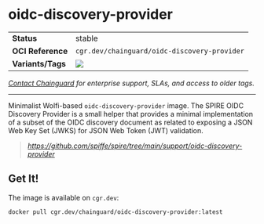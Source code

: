 <!--monopod:start-->
# oidc-discovery-provider
| | |
| - | - |
| **Status** | stable |
| **OCI Reference** | `cgr.dev/chainguard/oidc-discovery-provider` |
| **Variants/Tags** | ![](https://storage.googleapis.com/chainguard-images-build-outputs/summary/oidc-discovery-provider.svg) |

*[Contact Chainguard](https://www.chainguard.dev/chainguard-images) for enterprise support, SLAs, and access to older tags.*

---
<!--monopod:end-->

Minimalist Wolfi-based `oidc-discovery-provider` image. The SPIRE OIDC Discovery Provider is a small helper that provides a minimal implementation of a subset of the OIDC discovery document as related to exposing a JSON Web Key Set (JWKS) for JSON Web Token (JWT) validation.

> _https://github.com/spiffe/spire/tree/main/support/oidc-discovery-provider_

## Get It!

The image is available on `cgr.dev`:

```
docker pull cgr.dev/chainguard/oidc-discovery-provider:latest
```
